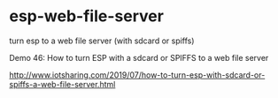 # esp-web-file-server
turn esp to a web file server (with sdcard or spiffs)

Demo 46: How to turn ESP with a sdcard or SPIFFS to a web file server 

http://www.iotsharing.com/2019/07/how-to-turn-esp-with-sdcard-or-spiffs-a-web-file-server.html
